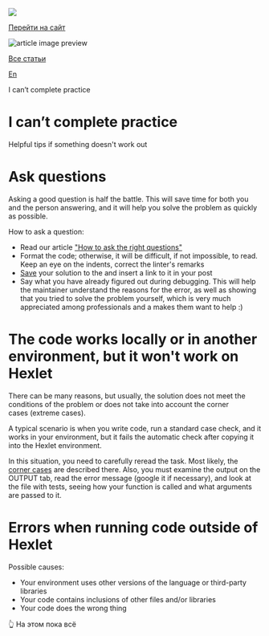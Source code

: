 [![](https://files.carrotquest.app/knowledge-bases-images/logos/64033/1726575914708-nb7xvabz.png)](/)

[Перейти на сайт](https://ru.hexlet.io)

![article image preview]()

[Все статьи](/)

[En](/category/4316)

I can’t complete practice

# I can’t complete practice

Helpful tips if something doesn't work out

# Ask questions

Asking a good question is half the battle. This will save time for both you and the person answering, and it will help you solve the problem as quickly as possible.

How to ask a question:

* Read our article ["How to ask the right questions"](https://help.hexlet.io/en/articles/111495-kak-pravilno-zadavat-voprosy)
* Format the code; otherwise, it will be difficult, if not impossible, to read. Keep an eye on the indents, correct the linter's remarks
* [Save](https://help.hexlet.io/en/articles/111135-kod-revyu) your solution to the and insert a link to it in your post
* Say what you have already figured out during debugging. This will help the maintainer understand the reasons for the error, as well as showing that you tried to solve the problem yourself, which is very much appreciated among professionals and a makes them want to help :)

# The code works locally or in another environment, but it won't work on Hexlet

There can be many reasons, but usually, the solution does not meet the conditions of the problem or does not take into account the corner cases (extreme cases).

A typical scenario is when you write code, run a standard case check, and it works in your environment, but it fails the automatic check after copying it into the Hexlet environment.

In this situation, you need to carefully reread the task. Most likely, the [corner cases](https://en.wikipedia.org/wiki/Corner_case) are described there. Also, you must examine the output on the OUTPUT tab, read the error message (google it if necessary), and look at the file with tests, seeing how your function is called and what arguments are passed to it.

# Errors when running code outside of Hexlet

Possible causes:

* Your environment uses other versions of the language or third-party libraries
* Your code contains inclusions of other files and/or libraries
* Your code does the wrong thing

👆 На этом пока всё